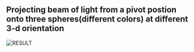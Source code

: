 ## Projecting beam of light from a pivot postion onto three spheres(different colors) at different 3-d orientation

![RESULT](https://github.com/CHIRANJEET1729DAS/GPU_programming_OpenGL_simulations/blob/main/Ray_Tracing/output_.png)

